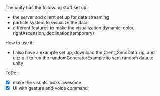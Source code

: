 The unity has the following stuff set up:
- the server and client set up for data streaming
- particle system to visualize the data
- different features to make the visualization dynamic: color, rightAscension, declination(temporary)

How to use it:
- I also have a example set up, download the Cient_SendData.zip, and unzip it to run the randomGeneratorExample to sent random data to unity


ToDo:
- [x] make the visuals looks awesome
- [x] UI with gesture and voice command

